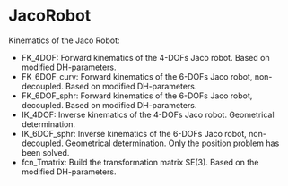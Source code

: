 # JacoRobot
Kinematics of the Jaco Robot:
- FK_4DOF:      Forward kinematics of the 4-DOFs Jaco robot. Based on modified DH-parameters. 
- FK_6DOF_curv: Forward kinematics of the 6-DOFs Jaco robot, non-decoupled. Based on modified DH-parameters. 
- FK_6DOF_sphr: Forward kinematics of the 6-DOFs Jaco robot, decoupled. Based on modified DH-parameters. 
- IK_4DOF:      Inverse kinematics of the 4-DOFs Jaco robot. Geometrical determination. 
- IK_6DOF_sphr: Inverse kinematics of the 6-DOFs Jaco robot, non-decoupled. Geometrical determination. Only the position problem has been solved. 
- fcn_Tmatrix:  Build the transformation matrix SE(3). Based on the modified DH-parameters. 
